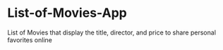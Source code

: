 # List-of-Movies-App
List of Movies that display the title, director, and price to share personal favorites online
